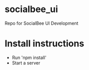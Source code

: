# socialbee_ui
Repo for SocialBee UI Development

# Install instructions
* Run 'npm install'
* Start a server
